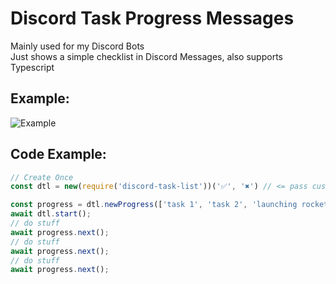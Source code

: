 # Discord Task Progress Messages
Mainly used for my Discord Bots\
Just shows a simple checklist in Discord Messages, also supports Typescript
## Example:
![Example](http://g.recordit.co/uwoKYKJRuw.gif)

## Code Example:
```js
// Create Once
const dtl = new(require('discord-task-list'))('✅', '✖') // <= pass custom emojis/text here

const progress = dtl.newProgress(['task 1', 'task 2', 'launching rocket'], message); // message = discord.js message object 
await dtl.start();
// do stuff
await progress.next();
// do stuff
await progress.next();
// do stuff
await progress.next();
```
